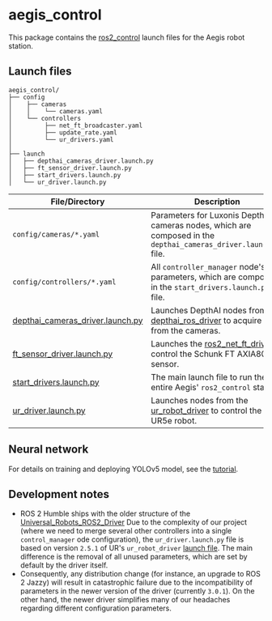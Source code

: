 # aegis_control

This package contains the [ros2_control](https://control.ros.org/) launch files for the Aegis robot station.

## Launch files

```
aegis_control/
├── config
│    ├── cameras
│    │    └── cameras.yaml
│    └── controllers
│         ├── net_ft_broadcaster.yaml
│         ├── update_rate.yaml
│         └── ur_drivers.yaml
│
├── launch
│   ├── depthai_cameras_driver.launch.py
│   ├── ft_sensor_driver.launch.py
│   ├── start_drivers.launch.py
│   └── ur_driver.launch.py
```

| File/Directory                                                                | Description                                                                                                                                                   |
| ----------------------------------------------------------------------------- | ------------------------------------------------------------------------------------------------------------------------------------------------------------- |
| `config/cameras/*.yaml`                                                       | Parameters for Luxonis DepthAI cameras nodes, which are composed in the `depthai_cameras_driver.launch.py` file.                                              |
| `config/controllers/*.yaml`                                                   | All `controller_manager` node's parameters, which are composed in the `start_drivers.launch.py` file.                                                         |
| [depthai_cameras_driver.launch.py](./launch/depthai_cameras_driver.launch.py) | Launches DepthAI nodes from the [depthai_ros_driver](https://github.com/luxonis/depthai-ros/tree/humble/depthai_ros_driver) to acquire data from the cameras. |
| [ft_sensor_driver.launch.py](./launch/ft_sensor_driver.launch.py)             | Launches the [ros2_net_ft_driver](https://github.com/AGH-CEAI/ros2_net_ft_driver) to control the Schunk FT AXIA80 sensor.                                     |
| [start_drivers.launch.py](./launch/start_drivers.launch.py)                   | The main launch file to run the entire Aegis' `ros2_control` stack.                                                                                           |
| [ur_driver.launch.py](./launch/ur_driver.launch.py)                           | Launches nodes from the [ur_robot_driver](https://github.com/UniversalRobots/Universal_Robots_ROS2_Driver) to control the UR5e robot.                         |

## Neural network
For details on training and deploying YOLOv5 model, see the [tutorial](./docs/yolov5_tutorial.md).

## Development notes

- ROS 2 Humble ships with the older structure of the [Universal_Robots_ROS2_Driver](https://github.com/UniversalRobots/Universal_Robots_ROS2_Driver/tree/humble) Due to the complexity of our project (where we need to merge several other controllers into a single `control_manager` ode configuration), the `ur_driver.launch.py` file is based on version `2.5.1` of UR's `ur_robot_driver` [launch file](https://github.com/UniversalRobots/Universal_Robots_ROS2_Driver/blob/humble/ur_robot_driver/launch/ur_control.launch.py). The main difference is the removal of all unused parameters, which are set by default by the driver itself.
- Consequently, any distribution change (for instance, an upgrade to ROS 2 Jazzy) will result in catastrophic failure due to the incompatibility of parameters in the newer version of the driver (currently `3.0.1`). On the other hand, the newer driver simplifies many of our headaches regarding different configuration parameters.
